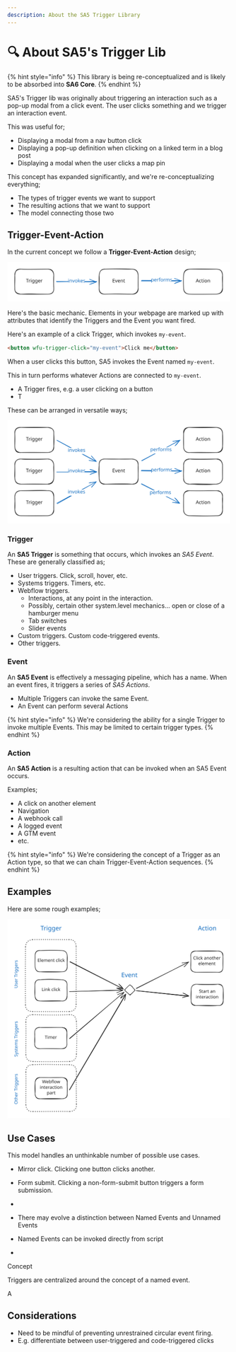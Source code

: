 ```yaml
---
description: About the SA5 Trigger Library
---
```


# 🔍 About SA5's Trigger Lib

{% hint style="info" %}
This library is being re-conceptualized and is likely to be absorbed into **SA6 Core**.&#x20;
{% endhint %}

SA5's Trigger lib was originally about triggering an interaction such as a pop-up modal from a click event.  The user clicks something and we trigger an interaction event.&#x20;

This was useful for;

* Displaying a modal from a nav button click
* Displaying a pop-up definition when clicking on a linked term in a blog post&#x20;
* Displaying a modal when the user clicks a map pin&#x20;

This concept has expanded significantly, and we're re-conceptualizing everything;

* The types of trigger events we want to support&#x20;
* The resulting actions that we want to support&#x20;
* The model connecting those two&#x20;

## Trigger-Event-Action&#x20;

In the current concept we follow a **Trigger-Event-Action** design;

<img src="../.gitbook/assets/file.excalidraw (1).svg" alt="" class="gitbook-drawing">

Here's the basic mechanic.  Elements in your webpage are marked up with attributes that identify the Triggers and the Event you want fired.&#x20;

Here's an example of a click Trigger, which invokes `my-event`.  &#x20;

```html
<button wfu-trigger-click="my-event">Click me</button> 
```

When a user clicks this button, SA5 invokes the Event named `my-event`.&#x20;

This in turn performs whatever Actions are connected to `my-event`.







* A Trigger fires, e.g. a user clicking on a button&#x20;
* T

These can be arranged in versatile ways;&#x20;

<img src="../.gitbook/assets/file.excalidraw (2).svg" alt="" class="gitbook-drawing">

### Trigger&#x20;

An **SA5 Trigger** is something that occurs, which invokes an _SA5 Event_.  These are generally classified as;

* User triggers.  Click, scroll, hover, etc.&#x20;
* Systems triggers.  Timers, etc.&#x20;
* Webflow triggers. &#x20;
  * Interactions, at any point in the interaction.&#x20;
  * Possibly, certain other system.level mechanics... open or close of a hamburger menu
  * Tab switches
  * Slider events&#x20;
* Custom triggers.  Custom code-triggered events. &#x20;
* Other triggers. &#x20;

### Event&#x20;

An **SA5 Event** is effectively a messaging pipeline, which has a name.  When an event fires, it triggers a series of _SA5 Actions_. &#x20;

* Multiple Triggers can invoke the same Event.&#x20;
* An Event can perform several Actions&#x20;

{% hint style="info" %}
We're considering the ability for a single Trigger to invoke multiple Events. This may be limited to certain trigger types.&#x20;
{% endhint %}

### Action&#x20;

An **SA5 Action** is a resulting action that can be invoked when an SA5 Event occurs.

Examples;

* A click on another element&#x20;
* Navigation
* A webhook call&#x20;
* A logged event&#x20;
* A GTM event&#x20;
* etc.&#x20;

{% hint style="info" %}
We're considering the concept of a Trigger as an Action type, so that we can chain Trigger-Event-Action sequences.&#x20;
{% endhint %}











## Examples&#x20;

Here are some rough examples;

<img src="../.gitbook/assets/file.excalidraw.svg" alt="" class="gitbook-drawing">



## Use Cases&#x20;

This model handles an unthinkable number of possible use cases.

* Mirror click.  Clicking one button clicks another.&#x20;
* Form submit.  Clicking a non-form-submit button triggers a form submission.&#x20;
*













* There may evolve a distinction between Named Events and Unnamed Events
* Named Events can be invoked directly from script&#x20;
*







Concept

Triggers are centralized around the concept of a named event.

A&#x20;



## Considerations

* Need to be mindful of preventing unrestrained circular event firing.&#x20;
* E.g. differentiate between user-triggered and code-triggered clicks  &#x20;












